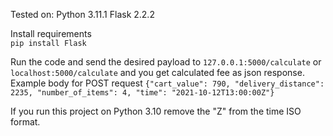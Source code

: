Tested on: 
Python 3.11.1
Flask 2.2.2


Install requirements  
```pip install Flask```  

Run the code and send the desired payload to ```127.0.0.1:5000/calculate``` or ```localhost:5000/calculate``` and you get calculated fee as json response.  
Example body for POST request ``` {"cart_value": 790, "delivery_distance": 2235, "number_of_items": 4, "time": "2021-10-12T13:00:00Z"} ```  

If you run this project on Python 3.10 remove the "Z" from the time ISO format.